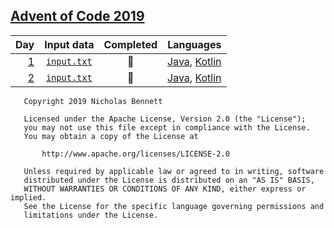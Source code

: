 ## [Advent of Code 2019](https://adventofcode.com/2019/)

| Day | Input data | Completed | Languages |
|----:|:----------:|:---------:|:---------:|
| [1](https://adventofcode.com/2019/day/1) | [`input.txt`](data/day1/input.txt) | :star2: | [Java](src/day1/JavaMain.java), [Kotlin](src/day1/KotlinMain.kt) |
| [2](https://adventofcode.com/2019/day/2) | [`input.txt`](data/day2/input.txt) | :star2: | [Java](src/day2/JavaMain.java), [Kotlin](src/day2/KotlinMain.kt) |

<!--
| [_3_](https://adventofcode.com/2019/day/3) | [`input.txt`](data/day3/input.txt) | :star2: | [Java](src/day3/JavaMain.java), [Kotlin](src/day3/KotlinMain.kt) |
| [_4_](https://adventofcode.com/2019/day/4) | [`input.txt`](data/day4/input.txt) | :star2: | [Java](src/day4/JavaMain.java), [Kotlin](src/day4/KotlinMain.kt) |
| [_5_](https://adventofcode.com/2019/day/5) | [`input.txt`](data/day5/input.txt) | :star2: | [Java](src/day5/JavaMain.java), [Kotlin](src/day5/KotlinMain.kt) |
| [_6_](https://adventofcode.com/2019/day/6) | [`input.txt`](data/day6/input.txt) | :star2: | [Java](src/day6/JavaMain.java), [Kotlin](src/day6/KotlinMain.kt) |
| [_7_](https://adventofcode.com/2019/day/7) | [`input.txt`](data/day7/input.txt) | :star2: | [Java](src/day7/JavaMain.java), [Kotlin](src/day7/KotlinMain.kt) |
| [_8_](https://adventofcode.com/2019/day/8) | [`input.txt`](data/day8/input.txt) | :star2: | [Java](src/day8/JavaMain.java), [Kotlin](src/day8/KotlinMain.kt) |
| [_9_](https://adventofcode.com/2019/day/9) | [`input.txt`](data/day9/input.txt) | :star2: | [Java](src/day9/JavaMain.java), [Kotlin](src/day9/KotlinMain.kt) |
| [_10_](https://adventofcode.com/2019/day/10) | [`input.txt`](data/day10/input.txt) | :star2: | [Java](src/day10/JavaMain.java), [Kotlin](src/day10/KotlinMain.kt) |
| [_11_](https://adventofcode.com/2019/day/11) | [`input.txt`](data/day11/input.txt) | :star2: | [Java](src/day11/JavaMain.java), [Kotlin](src/day11/KotlinMain.kt) |
| [_12_](https://adventofcode.com/2019/day/12) | [`input.txt`](data/day12/input.txt) | :star2: | [Java](src/day12/JavaMain.java), [Kotlin](src/day12/KotlinMain.kt) |
| [_13_](https://adventofcode.com/2019/day/13) | [`input.txt`](data/day13/input.txt) | :star2: | [Java](src/day13/JavaMain.java), [Kotlin](src/day13/KotlinMain.kt) |
| [_14_](https://adventofcode.com/2019/day/14) | [`input.txt`](data/day14/input.txt) | :star2: | [Java](src/day14/JavaMain.java), [Kotlin](src/day14/KotlinMain.kt) |
| [_15_](https://adventofcode.com/2019/day/15) | [`input.txt`](data/day15/input.txt) | :star2: | [Java](src/day15/JavaMain.java), [Kotlin](src/day15/KotlinMain.kt) |
| [_16_](https://adventofcode.com/2019/day/16) | [`input.txt`](data/day16/input.txt) | :star2: | [Java](src/day16/JavaMain.java), [Kotlin](src/day16/KotlinMain.kt) |
| [_17_](https://adventofcode.com/2019/day/17) | [`input.txt`](data/day17/input.txt) | :star2: | [Java](src/day17/JavaMain.java), [Kotlin](src/day17/KotlinMain.kt) |
| [_18_](https://adventofcode.com/2019/day/18) | [`input.txt`](data/day18/input.txt) | :star2: | [Java](src/day18/JavaMain.java), [Kotlin](src/day18/KotlinMain.kt) |
| [_19_](https://adventofcode.com/2019/day/19) | [`input.txt`](data/day19/input.txt) | :star2: | [Java](src/day19/JavaMain.java), [Kotlin](src/day19/KotlinMain.kt) |
| [_20_](https://adventofcode.com/2019/day/20) | [`input.txt`](data/day20/input.txt) | :star2: | [Java](src/day20/JavaMain.java), [Kotlin](src/day20/KotlinMain.kt) |
| [_21_](https://adventofcode.com/2019/day/21) | [`input.txt`](data/day21/input.txt) | :star2: | [Java](src/day21/JavaMain.java), [Kotlin](src/day21/KotlinMain.kt) |
| [_22_](https://adventofcode.com/2019/day/22) | [`input.txt`](data/day22/input.txt) | :star2: | [Java](src/day22/JavaMain.java), [Kotlin](src/day22/KotlinMain.kt) |
| [_23_](https://adventofcode.com/2019/day/23) | [`input.txt`](data/day23/input.txt) | :star2: | [Java](src/day23/JavaMain.java), [Kotlin](src/day23/KotlinMain.kt) |
| [_24_](https://adventofcode.com/2019/day/24) | [`input.txt`](data/day24/input.txt) | :star2: | [Java](src/day24/JavaMain.java), [Kotlin](src/day24/KotlinMain.kt) |
| [_25_](https://adventofcode.com/2019/day/25) | [`input.txt`](data/day25/input.txt) | :star2: | [Java](src/day25/JavaMain.java), [Kotlin](src/day25/KotlinMain.kt) |
-->

```text
   Copyright 2019 Nicholas Bennett

   Licensed under the Apache License, Version 2.0 (the "License");
   you may not use this file except in compliance with the License.
   You may obtain a copy of the License at

       http://www.apache.org/licenses/LICENSE-2.0

   Unless required by applicable law or agreed to in writing, software
   distributed under the License is distributed on an "AS IS" BASIS,
   WITHOUT WARRANTIES OR CONDITIONS OF ANY KIND, either express or implied.
   See the License for the specific language governing permissions and
   limitations under the License.
```